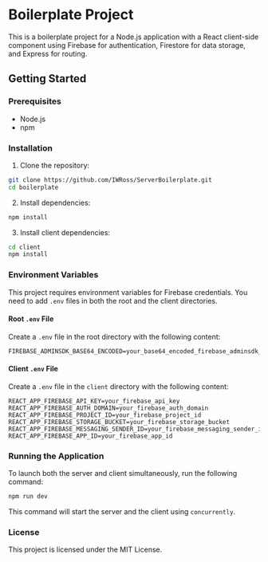 # Boilerplate Project

This is a boilerplate project for a Node.js application with a React client-side component using Firebase for authentication, Firestore for data storage, and Express for routing.

## Getting Started

### Prerequisites

- Node.js
- npm

### Installation

1. Clone the repository:

```sh
git clone https://github.com/IWRoss/ServerBoilerplate.git
cd boilerplate
```

2. Install dependencies:

```sh
npm install
```

3. Install client dependencies:

```sh
cd client
npm install
```

### Environment Variables

This project requires environment variables for Firebase credentials. You need to add `.env` files in both the root and the client directories.

#### Root `.env` File

Create a `.env` file in the root directory with the following content:

```plaintext
FIREBASE_ADMINSDK_BASE64_ENCODED=your_base64_encoded_firebase_adminsdk_credentials
```

#### Client `.env` File

Create a `.env` file in the `client` directory with the following content:

```plaintext
REACT_APP_FIREBASE_API_KEY=your_firebase_api_key
REACT_APP_FIREBASE_AUTH_DOMAIN=your_firebase_auth_domain
REACT_APP_FIREBASE_PROJECT_ID=your_firebase_project_id
REACT_APP_FIREBASE_STORAGE_BUCKET=your_firebase_storage_bucket
REACT_APP_FIREBASE_MESSAGING_SENDER_ID=your_firebase_messaging_sender_id
REACT_APP_FIREBASE_APP_ID=your_firebase_app_id
```

### Running the Application

To launch both the server and client simultaneously, run the following command:

```sh
npm run dev
```

This command will start the server and the client using `concurrently`.

### License

This project is licensed under the MIT License.
